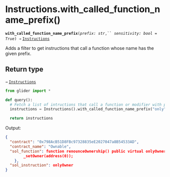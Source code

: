 # Instructions.with\_called\_function\_name\_prefix()

**`with_called_function_name_prefix`**`(`_`prefix: str`_`,`` `_`sensitivity: bool = True`_`) →` [`Instructions`](./)

Adds a filter to get instructions that call a function whose name has the given prefix.

## Return type

`→` [`Instructions`](./)

```python
from glider import *

def query():
  # Fetch a list of intructions that call a function or modifier with prefix "only"
  instructions = Instructions().with_called_function_name_prefix("only").exec(1)

  return instructions
```

Output:

```json
{
  "contract": "0x798AcB51D8FBc97328835eE2027047a8B54533AD",
  "contract_name": "Ownable",
  "sol_function": function renounceOwnership() public virtual onlyOwner {
        _setOwner(address(0));
    },
  "sol_instruction": onlyOwner
}
```
